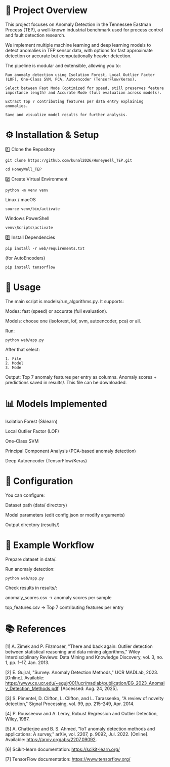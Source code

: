 # 📌 Project Overview
This project focuses on Anomaly Detection in the Tennessee Eastman Process (TEP), a well-known industrial benchmark used for process control and fault detection research.

We implement multiple machine learning and deep learning models to detect anomalies in TEP sensor data, with options for fast approximate detection or accurate but computationally heavier detection.

The pipeline is modular and extensible, allowing you to:

    Run anomaly detection using Isolation Forest, Local Outlier Factor (LOF), One-Class SVM, PCA, Autoencoder (TensorFlow/Keras).
    
    Select between Fast Mode (optimized for speed, still preserves feature importance length) and Accurate Mode (full evaluation across models).
    
    Extract Top 7 contributing features per data entry explaining anomalies.
    
    Save and visualize model results for further analysis.

# ⚙️ Installation & Setup
1️⃣ Clone the Repository
```
git clone https://github.com/kunal2026/HoneyWell_TEP.git
```
```
cd HoneyWell_TEP
```

2️⃣ Create Virtual Environment
```
python -m venv venv
```
Linux / macOS
```
source venv/bin/activate
```
Windows PowerShell
```
venv\Scripts\activate
```
3️⃣ Install Dependencies
```
pip install -r web/requirements.txt
```
(for AutoEncoders)
```
pip install tensorflow
```
# 🚀 Usage
The main script is models/run_algorithms.py.
It supports:

Modes: fast (speed) or accurate (full evaluation).

Models: choose one (isoforest, lof, svm, autoencoder, pca) or all.

Run:
```
python web/app.py
```

After that select:

    1. File
    2. Model
    3. Mode

    
Output:
    Top 7 anomaly features per entry as columns.
    Anomaly scores + predictions saved in results/.
    This file can be downloaded.

# 📊 Models Implemented
Isolation Forest (Sklearn)

Local Outlier Factor (LOF)

One-Class SVM

Principal Component Analysis (PCA-based anomaly detection)

Deep Autoencoder (TensorFlow/Keras)

# 🔧 Configuration
You can configure:

Dataset path (data/ directory)

Model parameters (edit config.json or modify arguments)

Output directory (results/)

# 🧪 Example Workflow
Prepare dataset in data/.

Run anomaly detection:
```
python web/app.py
```
Check results in results/:

anomaly_scores.csv → anomaly scores per sample

top_features.csv → Top 7 contributing features per entry


# 📚 References
[1] A. Zimek and P. Filzmoser, "There and back again: Outlier detection between statistical reasoning and data mining algorithms," Wiley Interdisciplinary Reviews: Data Mining and Knowledge Discovery, vol. 3, no. 1, pp. 1–17, Jan. 2013. 

[2] E. Gujral, "Survey: Anomaly Detection Methods," UCR MADLab, 2023. [Online]. Available: https://www.cs.ucr.edu/~egujr001/ucr/madlab/publication/EG_2023_Anomaly_Detection_Methods.pdf. [Accessed: Aug. 24, 2025]. 

[3] S. Pimentel, D. Clifton, L. Clifton, and L. Tarassenko, "A review of novelty detection," Signal Processing, vol. 99, pp. 215–249, Apr. 2014. 

[4] P. Rousseeuw and A. Leroy, Robust Regression and Outlier Detection, Wiley, 1987. 

[5] A. Chatterjee and B. S. Ahmed, "IoT anomaly detection methods and applications: A survey," arXiv, vol. 2207, p. 9092, Jul. 2022. [Online]. Available: https://arxiv.org/abs/2207.09092. 

[6] Scikit-learn documentation: https://scikit-learn.org/

[7] TensorFlow documentation: https://www.tensorflow.org/
